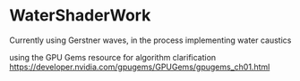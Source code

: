 # WaterShaderWork
Currently using Gerstner waves, in the process implementing water caustics

using the GPU Gems resource for algorithm clarification
https://developer.nvidia.com/gpugems/GPUGems/gpugems_ch01.html
